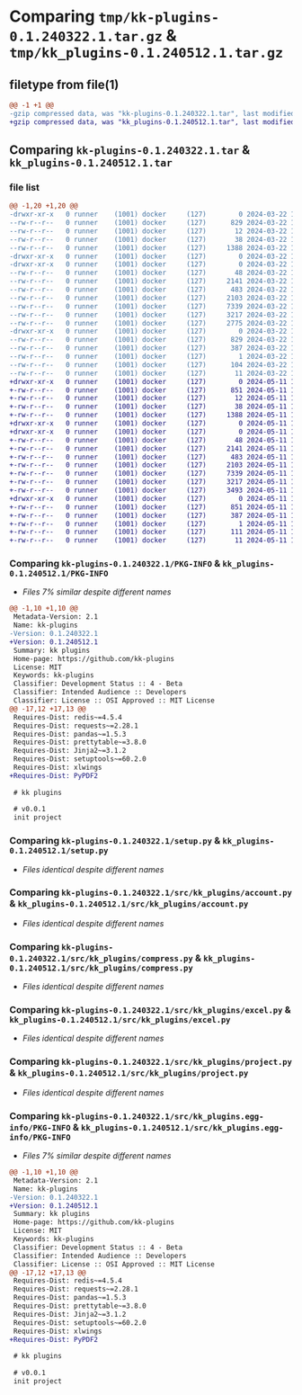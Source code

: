 # Comparing `tmp/kk-plugins-0.1.240322.1.tar.gz` & `tmp/kk_plugins-0.1.240512.1.tar.gz`

## filetype from file(1)

```diff
@@ -1 +1 @@
-gzip compressed data, was "kk-plugins-0.1.240322.1.tar", last modified: Fri Mar 22 10:15:39 2024, max compression
+gzip compressed data, was "kk_plugins-0.1.240512.1.tar", last modified: Sat May 11 19:15:16 2024, max compression
```

## Comparing `kk-plugins-0.1.240322.1.tar` & `kk_plugins-0.1.240512.1.tar`

### file list

```diff
@@ -1,20 +1,20 @@
-drwxr-xr-x   0 runner    (1001) docker     (127)        0 2024-03-22 10:15:39.912847 kk-plugins-0.1.240322.1/
--rw-r--r--   0 runner    (1001) docker     (127)      829 2024-03-22 10:15:39.912847 kk-plugins-0.1.240322.1/PKG-INFO
--rw-r--r--   0 runner    (1001) docker     (127)       12 2024-03-22 10:15:29.000000 kk-plugins-0.1.240322.1/README.md
--rw-r--r--   0 runner    (1001) docker     (127)       38 2024-03-22 10:15:39.912847 kk-plugins-0.1.240322.1/setup.cfg
--rw-r--r--   0 runner    (1001) docker     (127)     1388 2024-03-22 10:15:29.000000 kk-plugins-0.1.240322.1/setup.py
-drwxr-xr-x   0 runner    (1001) docker     (127)        0 2024-03-22 10:15:39.908847 kk-plugins-0.1.240322.1/src/
-drwxr-xr-x   0 runner    (1001) docker     (127)        0 2024-03-22 10:15:39.912847 kk-plugins-0.1.240322.1/src/kk_plugins/
--rw-r--r--   0 runner    (1001) docker     (127)       48 2024-03-22 10:15:29.000000 kk-plugins-0.1.240322.1/src/kk_plugins/__init__.py
--rw-r--r--   0 runner    (1001) docker     (127)     2141 2024-03-22 10:15:29.000000 kk-plugins-0.1.240322.1/src/kk_plugins/account.py
--rw-r--r--   0 runner    (1001) docker     (127)      483 2024-03-22 10:15:29.000000 kk-plugins-0.1.240322.1/src/kk_plugins/cmd.py
--rw-r--r--   0 runner    (1001) docker     (127)     2103 2024-03-22 10:15:29.000000 kk-plugins-0.1.240322.1/src/kk_plugins/compress.py
--rw-r--r--   0 runner    (1001) docker     (127)     7339 2024-03-22 10:15:29.000000 kk-plugins-0.1.240322.1/src/kk_plugins/excel.py
--rw-r--r--   0 runner    (1001) docker     (127)     3217 2024-03-22 10:15:29.000000 kk-plugins-0.1.240322.1/src/kk_plugins/project.py
--rw-r--r--   0 runner    (1001) docker     (127)     2775 2024-03-22 10:15:29.000000 kk-plugins-0.1.240322.1/src/kk_plugins/split_pdf.py
-drwxr-xr-x   0 runner    (1001) docker     (127)        0 2024-03-22 10:15:39.912847 kk-plugins-0.1.240322.1/src/kk_plugins.egg-info/
--rw-r--r--   0 runner    (1001) docker     (127)      829 2024-03-22 10:15:39.000000 kk-plugins-0.1.240322.1/src/kk_plugins.egg-info/PKG-INFO
--rw-r--r--   0 runner    (1001) docker     (127)      387 2024-03-22 10:15:39.000000 kk-plugins-0.1.240322.1/src/kk_plugins.egg-info/SOURCES.txt
--rw-r--r--   0 runner    (1001) docker     (127)        1 2024-03-22 10:15:39.000000 kk-plugins-0.1.240322.1/src/kk_plugins.egg-info/dependency_links.txt
--rw-r--r--   0 runner    (1001) docker     (127)      104 2024-03-22 10:15:39.000000 kk-plugins-0.1.240322.1/src/kk_plugins.egg-info/requires.txt
--rw-r--r--   0 runner    (1001) docker     (127)       11 2024-03-22 10:15:39.000000 kk-plugins-0.1.240322.1/src/kk_plugins.egg-info/top_level.txt
+drwxr-xr-x   0 runner    (1001) docker     (127)        0 2024-05-11 19:15:16.836480 kk_plugins-0.1.240512.1/
+-rw-r--r--   0 runner    (1001) docker     (127)      851 2024-05-11 19:15:16.836480 kk_plugins-0.1.240512.1/PKG-INFO
+-rw-r--r--   0 runner    (1001) docker     (127)       12 2024-05-11 19:15:08.000000 kk_plugins-0.1.240512.1/README.md
+-rw-r--r--   0 runner    (1001) docker     (127)       38 2024-05-11 19:15:16.836480 kk_plugins-0.1.240512.1/setup.cfg
+-rw-r--r--   0 runner    (1001) docker     (127)     1388 2024-05-11 19:15:08.000000 kk_plugins-0.1.240512.1/setup.py
+drwxr-xr-x   0 runner    (1001) docker     (127)        0 2024-05-11 19:15:16.832480 kk_plugins-0.1.240512.1/src/
+drwxr-xr-x   0 runner    (1001) docker     (127)        0 2024-05-11 19:15:16.836480 kk_plugins-0.1.240512.1/src/kk_plugins/
+-rw-r--r--   0 runner    (1001) docker     (127)       48 2024-05-11 19:15:08.000000 kk_plugins-0.1.240512.1/src/kk_plugins/__init__.py
+-rw-r--r--   0 runner    (1001) docker     (127)     2141 2024-05-11 19:15:08.000000 kk_plugins-0.1.240512.1/src/kk_plugins/account.py
+-rw-r--r--   0 runner    (1001) docker     (127)      483 2024-05-11 19:15:08.000000 kk_plugins-0.1.240512.1/src/kk_plugins/cmd.py
+-rw-r--r--   0 runner    (1001) docker     (127)     2103 2024-05-11 19:15:08.000000 kk_plugins-0.1.240512.1/src/kk_plugins/compress.py
+-rw-r--r--   0 runner    (1001) docker     (127)     7339 2024-05-11 19:15:08.000000 kk_plugins-0.1.240512.1/src/kk_plugins/excel.py
+-rw-r--r--   0 runner    (1001) docker     (127)     3217 2024-05-11 19:15:08.000000 kk_plugins-0.1.240512.1/src/kk_plugins/project.py
+-rw-r--r--   0 runner    (1001) docker     (127)     3493 2024-05-11 19:15:08.000000 kk_plugins-0.1.240512.1/src/kk_plugins/split_pdf.py
+drwxr-xr-x   0 runner    (1001) docker     (127)        0 2024-05-11 19:15:16.836480 kk_plugins-0.1.240512.1/src/kk_plugins.egg-info/
+-rw-r--r--   0 runner    (1001) docker     (127)      851 2024-05-11 19:15:16.000000 kk_plugins-0.1.240512.1/src/kk_plugins.egg-info/PKG-INFO
+-rw-r--r--   0 runner    (1001) docker     (127)      387 2024-05-11 19:15:16.000000 kk_plugins-0.1.240512.1/src/kk_plugins.egg-info/SOURCES.txt
+-rw-r--r--   0 runner    (1001) docker     (127)        1 2024-05-11 19:15:16.000000 kk_plugins-0.1.240512.1/src/kk_plugins.egg-info/dependency_links.txt
+-rw-r--r--   0 runner    (1001) docker     (127)      111 2024-05-11 19:15:16.000000 kk_plugins-0.1.240512.1/src/kk_plugins.egg-info/requires.txt
+-rw-r--r--   0 runner    (1001) docker     (127)       11 2024-05-11 19:15:16.000000 kk_plugins-0.1.240512.1/src/kk_plugins.egg-info/top_level.txt
```

### Comparing `kk-plugins-0.1.240322.1/PKG-INFO` & `kk_plugins-0.1.240512.1/PKG-INFO`

 * *Files 7% similar despite different names*

```diff
@@ -1,10 +1,10 @@
 Metadata-Version: 2.1
 Name: kk-plugins
-Version: 0.1.240322.1
+Version: 0.1.240512.1
 Summary: kk plugins
 Home-page: https://github.com/kk-plugins
 License: MIT
 Keywords: kk-plugins
 Classifier: Development Status :: 4 - Beta
 Classifier: Intended Audience :: Developers
 Classifier: License :: OSI Approved :: MIT License
@@ -17,12 +17,13 @@
 Requires-Dist: redis~=4.5.4
 Requires-Dist: requests~=2.28.1
 Requires-Dist: pandas~=1.5.3
 Requires-Dist: prettytable~=3.8.0
 Requires-Dist: Jinja2~=3.1.2
 Requires-Dist: setuptools~=60.2.0
 Requires-Dist: xlwings
+Requires-Dist: PyPDF2
 
 # kk plugins
 
 # v0.0.1
 init project
```

### Comparing `kk-plugins-0.1.240322.1/setup.py` & `kk_plugins-0.1.240512.1/setup.py`

 * *Files identical despite different names*

### Comparing `kk-plugins-0.1.240322.1/src/kk_plugins/account.py` & `kk_plugins-0.1.240512.1/src/kk_plugins/account.py`

 * *Files identical despite different names*

### Comparing `kk-plugins-0.1.240322.1/src/kk_plugins/compress.py` & `kk_plugins-0.1.240512.1/src/kk_plugins/compress.py`

 * *Files identical despite different names*

### Comparing `kk-plugins-0.1.240322.1/src/kk_plugins/excel.py` & `kk_plugins-0.1.240512.1/src/kk_plugins/excel.py`

 * *Files identical despite different names*

### Comparing `kk-plugins-0.1.240322.1/src/kk_plugins/project.py` & `kk_plugins-0.1.240512.1/src/kk_plugins/project.py`

 * *Files identical despite different names*

### Comparing `kk-plugins-0.1.240322.1/src/kk_plugins.egg-info/PKG-INFO` & `kk_plugins-0.1.240512.1/src/kk_plugins.egg-info/PKG-INFO`

 * *Files 7% similar despite different names*

```diff
@@ -1,10 +1,10 @@
 Metadata-Version: 2.1
 Name: kk-plugins
-Version: 0.1.240322.1
+Version: 0.1.240512.1
 Summary: kk plugins
 Home-page: https://github.com/kk-plugins
 License: MIT
 Keywords: kk-plugins
 Classifier: Development Status :: 4 - Beta
 Classifier: Intended Audience :: Developers
 Classifier: License :: OSI Approved :: MIT License
@@ -17,12 +17,13 @@
 Requires-Dist: redis~=4.5.4
 Requires-Dist: requests~=2.28.1
 Requires-Dist: pandas~=1.5.3
 Requires-Dist: prettytable~=3.8.0
 Requires-Dist: Jinja2~=3.1.2
 Requires-Dist: setuptools~=60.2.0
 Requires-Dist: xlwings
+Requires-Dist: PyPDF2
 
 # kk plugins
 
 # v0.0.1
 init project
```

